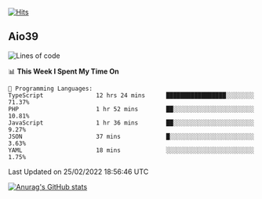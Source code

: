 [![Hits](https://hits.seeyoufarm.com/api/count/incr/badge.svg?url=https%3A%2F%2Fgithub.com%2Faio39&count_bg=%2339C5BB&title_bg=%23555555&icon=&icon_color=%23E7E7E7&title=hits&edge_flat=false)](https://hits.seeyoufarm.com)

## Aio39

<!--START_SECTION:waka-->
![Lines of code](https://img.shields.io/badge/From%20Hello%20World%20I%27ve%20Written-1%20Million%20lines%20of%20code-blue)

📊 **This Week I Spent My Time On** 

```text
💬 Programming Languages: 
TypeScript               12 hrs 24 mins      █████████████████░░░░░░░░   71.37% 
PHP                      1 hr 52 mins        ██░░░░░░░░░░░░░░░░░░░░░░░   10.81% 
JavaScript               1 hr 36 mins        ██░░░░░░░░░░░░░░░░░░░░░░░   9.27% 
JSON                     37 mins             █░░░░░░░░░░░░░░░░░░░░░░░░   3.63% 
YAML                     18 mins             ░░░░░░░░░░░░░░░░░░░░░░░░░   1.75%

```


 Last Updated on 25/02/2022 18:56:46 UTC
<!--END_SECTION:waka-->
[![Anurag's GitHub stats](https://github-readme-stats.vercel.app/api?username=aio39)](https://github.com/anuraghazra/github-readme-stats)

<!--
**aio39/aio39** is a ✨ _special_ ✨ repository because its `README.md` (this file) appears on your GitHub profile.

Here are some ideas to get you started:

- 🔭 I’m currently working on ...
- 🌱 I’m currently learning ...
- 👯 I’m looking to collaborate on ...
- 🤔 I’m looking for help with ...
- 💬 Ask me about ...
- 📫 How to reach me: ...
- 😄 Pronouns: ...
- ⚡ Fun fact: ...
-->
